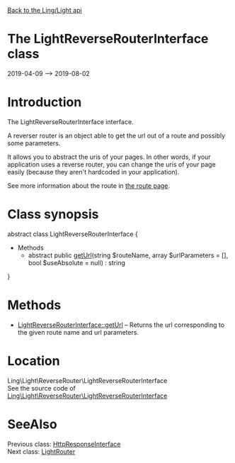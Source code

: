[Back to the Ling/Light api](https://github.com/lingtalfi/Light/blob/master/doc/api/Ling/Light.md)



The LightReverseRouterInterface class
================
2019-04-09 --> 2019-08-02






Introduction
============

The LightReverseRouterInterface interface.

A reverser router is an object able to get the url out of a route and possibly some parameters.

It allows you to abstract the uris of your pages.
In other words, if your application uses a reverse router, you can change the uris of your
page easily (because they aren't hardcoded in your application).




See more information about the route in [the route page](https://github.com/lingtalfi/Light/blob/master/doc/pages/route.md).



Class synopsis
==============


abstract class <span class="pl-k">LightReverseRouterInterface</span>  {

- Methods
    - abstract public [getUrl](https://github.com/lingtalfi/Light/blob/master/doc/api/Ling/Light/ReverseRouter/LightReverseRouterInterface/getUrl.md)(string $routeName, array $urlParameters = [], bool $useAbsolute = null) : string

}






Methods
==============

- [LightReverseRouterInterface::getUrl](https://github.com/lingtalfi/Light/blob/master/doc/api/Ling/Light/ReverseRouter/LightReverseRouterInterface/getUrl.md) &ndash; Returns the url corresponding to the given route name and url parameters.





Location
=============
Ling\Light\ReverseRouter\LightReverseRouterInterface<br>
See the source code of [Ling\Light\ReverseRouter\LightReverseRouterInterface](https://github.com/lingtalfi/Light/blob/master/ReverseRouter/LightReverseRouterInterface.php)



SeeAlso
==============
Previous class: [HttpResponseInterface](https://github.com/lingtalfi/Light/blob/master/doc/api/Ling/Light/Http/HttpResponseInterface.md)<br>Next class: [LightRouter](https://github.com/lingtalfi/Light/blob/master/doc/api/Ling/Light/Router/LightRouter.md)<br>
